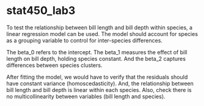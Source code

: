 # stat450_lab3
To test the relationship between bill length and bill depth within species, a linear regression model can be used. The model should account for species as a grouping variable to control for inter-species differences.

The beta_0 refers to the intercept. The beta_1 measures the effect of bill length on bill depth, holding species constant. And the beta_2 captures differences between species clusters.

After fitting the model, we would have to verify that the residuals should have constant variance (homoscedasticity). And, the relationship between bill length and bill depth is linear within each species. Also, check there is no multicollinearity between variables (bill length and species).
